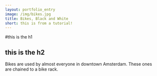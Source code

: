 ```yaml
---
layout: portfolio_entry
image: /img/bikes.jpg
title: Bikes, Black and White
short: this is from a tutorial!
---
```


#this is the h1

## this is the h2

Bikes are used by almost everyone in downtown Amsterdam. These ones are chained to a bike rack.